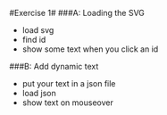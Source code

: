 #Exercise 1#
###A: Loading the SVG
* load svg
* find id
* show some text when you click an id

###B: Add dynamic text
* put your text in a json file
* load json
* show text on mouseover
